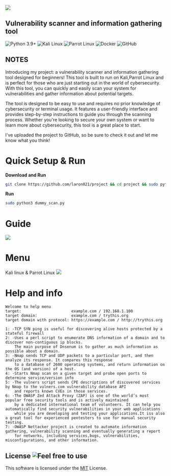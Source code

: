 ![](https://github.com/laron021/project/blob/main/sample/dummy.png)


## Vulnerability scanner and information gathering tool
![Python 3.9+](https://img.shields.io/badge/Python-3.9+-blue?style=for-the-badge&logo=Python&logoColor=informational&color=blue)
![Kali Linux](https://img.shields.io/static/v1?style=for-the-badge&message=Kali+Linux&color=557C94&logo=Kali+Linux&logoColor=FFFFFF&label=)
![Parrot Linux](https://img.shields.io/badge/Parrot%20Linux-brightgreen?style=for-the-badge&logo=Parrot&logoColor=white&color=44A833)
![Docker](https://img.shields.io/badge/-Docker-black?style=for-the-badge&logo=docker)
![GitHub](https://img.shields.io/badge/-GitHub-181717?style=for-the-badge&logo=github)


## NOTES
Introducing my project: a vulnerability scanner and information gathering tool designed for beginners! This tool is built to run on Kali,Parrot Linux and is perfect for those who are just starting out in the world of cybersecurity. With this tool, you can quickly and easily scan your system for vulnerabilities and gather information about potential targets.

The tool is designed to be easy to use and requires no prior knowledge of cybersecurity or terminal usage. It features a user-friendly interface and provides step-by-step instructions to guide you through the scanning process. Whether you're looking to secure your own system or want to learn more about cybersecurity, this tool is a great place to start.

I've uploaded the project to GitHub, so be sure to check it out and let me know what you think!


# Quick Setup & Run
**Download and Run**
```bash
git clone https://github.com/laron021/project && cd project && sudo python3 dummy_scan.py
```
**Run**
```bash
sudo python3 dummy_scan.py
```
# Guide
![](https://github.com/laron021/project/blob/main/sample/setup%26run.gif)

# Menu
Kali linux & Parrot Linux
![](https://github.com/laron021/project/blob/main/sample/kali2.png)

# Help and info
```
Welcome to help menu
target:                      example.com / 192.168.1.100
target domain:               example.com / trythis.org
target domain with protocol: https://example.com / http://trythis.org

1: -TCP SYN ping is useful for discovering alive hosts protected by a stateful firewall
2: -Uses a perl script to enumerate DNS information of a domain and to discover non-contiguous ip blocks. 
    The main purpose of Dnsenum is to gather as much information as possible about a domain.                                                                                                                               
3: -Nmap sends TCP and UDP packets to a particular port, and then analyze its response. It compares this response
    to a database of 2600 operating systems, and return information on the OS (and version) of a host.
4: -Starts Nmap scan on a given target and probe open ports to determine service/version info
5: -The vulners script sends CPE descriptions of discovered services by Nmap to the vulners.com vulnerability database API
    and reports known CVEs in those services.
6: -The OWASP Zed Attack Proxy (ZAP) is one of the world’s most popular free security tools and is actively maintained 
    by a dedicated international team of volunteers. It can help you automatically find security vulnerabilities in your web applications
    while you are developing and testing your applications.It iss also a great tool for experienced pentesters to use for manual security testing.                                                                                                                                
7: -OWASP Nettacker project is created to automate information gathering, vulnerability scanning and eventually generating a report
    for networks, including services,bugs, vulnerabilities, misconfigurations, and other information.
```

## License ![Feel free to use](https://img.shields.io/badge/Feel%20free%20to%20use-18A303?style=flat)
This software is licensed under the [MIT](https://github.com/laron021/project/blob/main/LICENSE) License.
